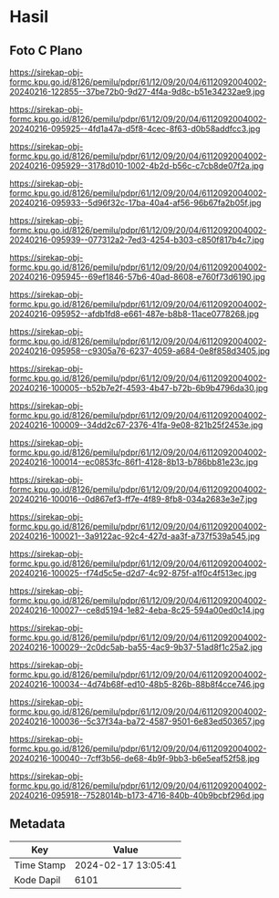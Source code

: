 # Hasil

## Foto C Plano

https://sirekap-obj-formc.kpu.go.id/8126/pemilu/pdpr/61/12/09/20/04/6112092004002-20240216-122855--37be72b0-9d27-4f4a-9d8c-b51e34232ae9.jpg

https://sirekap-obj-formc.kpu.go.id/8126/pemilu/pdpr/61/12/09/20/04/6112092004002-20240216-095925--4fd1a47a-d5f8-4cec-8f63-d0b58addfcc3.jpg

https://sirekap-obj-formc.kpu.go.id/8126/pemilu/pdpr/61/12/09/20/04/6112092004002-20240216-095929--3178d010-1002-4b2d-b56c-c7cb8de07f2a.jpg

https://sirekap-obj-formc.kpu.go.id/8126/pemilu/pdpr/61/12/09/20/04/6112092004002-20240216-095933--5d96f32c-17ba-40a4-af56-96b67fa2b05f.jpg

https://sirekap-obj-formc.kpu.go.id/8126/pemilu/pdpr/61/12/09/20/04/6112092004002-20240216-095939--077312a2-7ed3-4254-b303-c850f817b4c7.jpg

https://sirekap-obj-formc.kpu.go.id/8126/pemilu/pdpr/61/12/09/20/04/6112092004002-20240216-095945--69ef1846-57b6-40ad-8608-e760f73d6190.jpg

https://sirekap-obj-formc.kpu.go.id/8126/pemilu/pdpr/61/12/09/20/04/6112092004002-20240216-095952--afdb1fd8-e661-487e-b8b8-11ace0778268.jpg

https://sirekap-obj-formc.kpu.go.id/8126/pemilu/pdpr/61/12/09/20/04/6112092004002-20240216-095958--c9305a76-6237-4059-a684-0e8f858d3405.jpg

https://sirekap-obj-formc.kpu.go.id/8126/pemilu/pdpr/61/12/09/20/04/6112092004002-20240216-100005--b52b7e2f-4593-4b47-b72b-6b9b4796da30.jpg

https://sirekap-obj-formc.kpu.go.id/8126/pemilu/pdpr/61/12/09/20/04/6112092004002-20240216-100009--34dd2c67-2376-41fa-9e08-821b25f2453e.jpg

https://sirekap-obj-formc.kpu.go.id/8126/pemilu/pdpr/61/12/09/20/04/6112092004002-20240216-100014--ec0853fc-86f1-4128-8b13-b786bb81e23c.jpg

https://sirekap-obj-formc.kpu.go.id/8126/pemilu/pdpr/61/12/09/20/04/6112092004002-20240216-100016--0d867ef3-ff7e-4f89-8fb8-034a2683e3e7.jpg

https://sirekap-obj-formc.kpu.go.id/8126/pemilu/pdpr/61/12/09/20/04/6112092004002-20240216-100021--3a9122ac-92c4-427d-aa3f-a737f539a545.jpg

https://sirekap-obj-formc.kpu.go.id/8126/pemilu/pdpr/61/12/09/20/04/6112092004002-20240216-100025--f74d5c5e-d2d7-4c92-875f-a1f0c4f513ec.jpg

https://sirekap-obj-formc.kpu.go.id/8126/pemilu/pdpr/61/12/09/20/04/6112092004002-20240216-100027--ce8d5194-1e82-4eba-8c25-594a00ed0c14.jpg

https://sirekap-obj-formc.kpu.go.id/8126/pemilu/pdpr/61/12/09/20/04/6112092004002-20240216-100029--2c0dc5ab-ba55-4ac9-9b37-51ad8f1c25a2.jpg

https://sirekap-obj-formc.kpu.go.id/8126/pemilu/pdpr/61/12/09/20/04/6112092004002-20240216-100034--4d74b68f-ed10-48b5-826b-88b8f4cce746.jpg

https://sirekap-obj-formc.kpu.go.id/8126/pemilu/pdpr/61/12/09/20/04/6112092004002-20240216-100036--5c37f34a-ba72-4587-9501-6e83ed503657.jpg

https://sirekap-obj-formc.kpu.go.id/8126/pemilu/pdpr/61/12/09/20/04/6112092004002-20240216-100040--7cff3b56-de68-4b9f-9bb3-b6e5eaf52f58.jpg

https://sirekap-obj-formc.kpu.go.id/8126/pemilu/pdpr/61/12/09/20/04/6112092004002-20240216-095918--7528014b-b173-4716-840b-40b9bcbf296d.jpg


## Metadata

| Key        | Value               |
| ---------- | ------------------- |
| Time Stamp | 2024-02-17 13:05:41 |
| Kode Dapil | 6101                |



